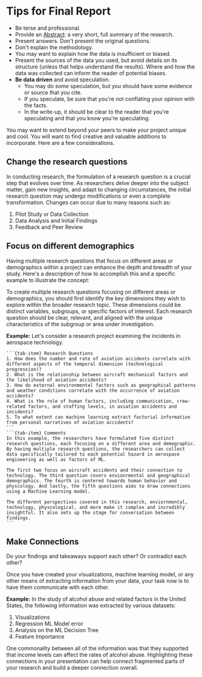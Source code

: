 # <i class="fas fa-book fa-fw"></i> Tips for Final Report

* Be terse and professional.  
* Provide an [Abstract](https://en.wikipedia.org/wiki/Abstract_(summary)): a very short, full summary of the research.  
* Present answers. Don't present the original questions.   
* Don't explain the methodology.  
* You may want to explain how the data is insufficient or biased.  
* Present the sources of the data you used, but avoid details on its structure (unless that helps understand the results). Where and how the data was collected can inform the reader of potential biases.   
* **Be data driven** and avoid speculation.
    * You may do _some_ speculation, but you should have some evidence or source that you cite.   
    * If you speculate, be sure that you're not conflating your opinion with the facts.  
    * In the write-up, it should be clear to the reader that you're speculating and that you know you're speculating.  

You may want to extend beyond your peers to make your project unique and cool. You will want to find creative and valuable additions to incorporate. Here are a few considerations.

## Change the research questions
In conducting research, the formulation of a research question is a crucial step that evolves over time. As researchers delve deeper into the subject matter, gain new insights, and adapt to changing circumstances, the initial research question may undergo modifications or even a complete transformation. Changes can occur due to many reasons such as:
1. Pilot Study or Data Collection
2. Data Analysis and Initial Findings
3. Feedback and Peer Review

## Focus on different demographics
Having multiple research questions that focus on different areas or demographics within a project can enhance the depth and breadth of your study. Here's a description of how to accomplish this and a specific example to illustrate the concept:

To create multiple research questions focusing on different areas or demographics, you should first identify the key dimensions they wish to explore within the broader research topic. These dimensions could be distinct variables, subgroups, or specific factors of interest. Each research question should be clear, relevant, and aligned with the unique characteristics of the subgroup or area under investigation.

**Example:**
Let's consider a research project examining the incidents in aerospace technology. 
````{tab-set}
```{tab-item} Research Questions
1. How does the number and rate of aviation accidents correlate with different aspects of the temporal dimension (technological progression)?
2. What is the relationship between aircraft mechanical factors and the likelihood of aviation accidents?
3. How do external environmental factors such as geographical patterns and weather conditions correlate with the occurrence of aviation accidents?
4. What is the role of human factors, including communication, crew-related factors, and staffing levels, in aviation accidents and incidents?
5. To what extent can machine learning extract factorial information from personal narratives of aviation accidents? 
```
```{tab-item} Comments
In this example, the researchers have formulated five distinct research questions, each focusing on a different area and demographic. By having multiple research questions, the researchers can collect data specifically tailored to each potential hazard in aerospace engineering as well as factors of ML.

The first two focus on aircraft accidents and their connection to technology. The third question covers envionrmental and geographical demographics. The fourth is centered towards human behavior and physcology. And lastly, the fifth questions aims to draw connections using a Machine Learning model. 

The different perspectives covered in this research, enviornmental, technology, physcological, and more make it complex and incredibly insightful. It also sets up the stage for conversation between findings. 
```
````

## Make Connections

Do your findings and takeaways support each other? Or contradict each other?

Once you have created your visualizations, machine learning model, or any other means of extracting information from your data, your task now is to have them communicate with each other. 

**Example:**
In the study of alcohol abuse and related factors in the United States, the following information was extracted by various datasets:
1. Visualizations
2. Regression ML Model error 
3. Analysis on the ML Decision Tree
4. Feature Importance 

One commonality between all of the information was that they supported that income levels can affect the rates of alcohol abuse. Highlighting these connections in your presentation can help connect fragmented parts of your research and build a deeper connection overall. 